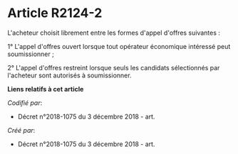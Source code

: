 # Article R2124-2

L'acheteur choisit librement entre les formes d'appel d'offres suivantes :

1° L'appel d'offres ouvert lorsque tout opérateur économique intéressé peut soumissionner ;

2° L'appel d'offres restreint lorsque seuls les candidats sélectionnés par l'acheteur sont autorisés à soumissionner.

**Liens relatifs à cet article**

_Codifié par_:

  - Décret n°2018-1075 du 3 décembre 2018 - art.

_Créé par_:

  - Décret n°2018-1075 du 3 décembre 2018 - art.
